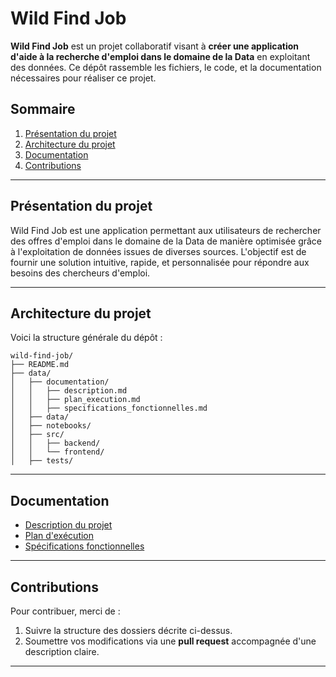 # Wild Find Job  

**Wild Find Job** est un projet collaboratif visant à **créer une application d'aide à la recherche d'emploi dans le domaine de la Data** en exploitant des données. Ce dépôt rassemble les fichiers, le code, et la documentation nécessaires pour réaliser ce projet.  

## Sommaire  
1. [Présentation du projet](#présentation-du-projet)  
2. [Architecture du projet](#architecture-du-projet)  
3. [Documentation](#documentation)  
4. [Contributions](#contributions)  

---

## Présentation du projet  

Wild Find Job est une application permettant aux utilisateurs de rechercher des offres d'emploi dans le domaine de la Data de manière optimisée grâce à l'exploitation de données issues de diverses sources. L'objectif est de fournir une solution intuitive, rapide, et personnalisée pour répondre aux besoins des chercheurs d'emploi.  

---

## Architecture du projet  

Voici la structure générale du dépôt :  

```plaintext
wild-find-job/
├── README.md
├── data/
│   ├── documentation/
│   │   ├── description.md
│   │   ├── plan_execution.md
│   │   ├── specifications_fonctionnelles.md
│   ├── data/
│   ├── notebooks/
│   ├── src/
│   │   ├── backend/
│   │   └── frontend/
│   ├── tests/
```
---

## Documentation  

- [Description du projet](./data/documentation/description_projet.md)  
- [Plan d'exécution](./data/documentation/plan_execution.md)  
- [Spécifications fonctionnelles](./data/documentation/specifications_fonctionnelles.md)  

---

## Contributions  

Pour contribuer, merci de :  
 
1. Suivre la structure des dossiers décrite ci-dessus.  
2. Soumettre vos modifications via une **pull request** accompagnée d'une description claire.  

---


